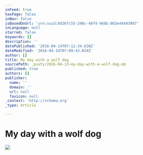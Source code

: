 ```yaml
---
inFeed: true
hasPage: false
inNav: false
isBasedOnUrl: 'urn:uuid:8d367c55-298c-48f4-968b-803e44493987'
inLanguage: null
starred: false
keywords: []
description: ''
datePublished: '2016-04-14T07:12:34.630Z'
dateModified: '2016-04-14T07:09:43.024Z'
author: []
title: My day with a wolf dog
sourcePath: _posts/2016-04-13-my-day-with-a-wolf-dog.md
published: true
authors: []
publisher:
  name: ''
  domain: ''
  url: null
  favicon: null
_context: 'http://schema.org'
_type: Article

---
```

# My day with a wolf dog
![](https://the-grid-user-content.s3-us-west-2.amazonaws.com/451341f8-f0e8-495f-98de-8c37befa7caa.png)
